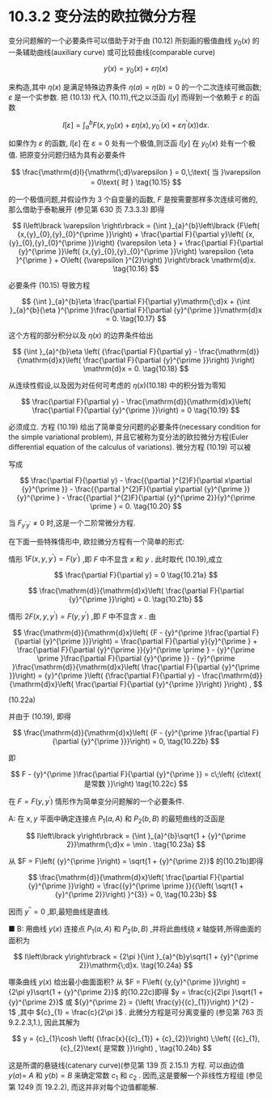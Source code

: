 # 10.3.2 变分法的欧拉微分方程

变分问题解的一个必要条件可以借助于对于由 (10.12) 所刻画的极值曲线 ${y}_{0}\left( x\right)$ 的一条辅助曲线(auxiliary curve) 或可比较曲线(comparable curve)

$$
y\left( x\right)  = {y}_{0}\left( x\right)  + {\varepsilon \eta }\left( x\right)  \tag{10.13}
$$

来构造,其中 $\eta \left( x\right)$ 是满足特殊边界条件 $\eta \left( a\right)  = \eta \left( b\right)  = 0$ 的一个二次连续可微函数; $\varepsilon$ 是一个实参数. 把 (10.13) 代入 (10.11),代之以泛函 $I\left\lbrack  y\right\rbrack$ 而得到一个依赖于 $\varepsilon$ 的函数

$$
I\left\lbrack  \varepsilon \right\rbrack   = {\int }_{a}^{b}F\left( {x,{y}_{0}\left( x\right)  + {\varepsilon \eta }\left( x\right) ,{y}_{0}^{\prime }\left( x\right)  + \varepsilon {\eta }^{\prime }\left( x\right) }\right) \mathrm{d}x. \tag{10.14}
$$

如果作为 $\varepsilon$ 的函数, $I\left\lbrack  \varepsilon \right\rbrack$ 在 $\varepsilon  = 0$ 处有一个极值,则泛函 $I\left\lbrack  y\right\rbrack$ 在 ${y}_{0}\left( x\right)$ 处有一个极值. 把原变分问题归结为具有必要条件

$$
\frac{\mathrm{d}I}{\mathrm{\;d}\varepsilon } = 0,\;\text{ 当 }\varepsilon  = 0\text{ 时 } \tag{10.15}
$$

的一个极值问题,并假设作为 3 个自变量的函数, $F$ 是按需要那样多次连续可微的, 那么借助于泰勒展开 (参见第 630 页 7.3.3.3) 即得

$$
I\left\lbrack  \varepsilon \right\rbrack   = {\int }_{a}^{b}\left\lbrack  {F\left( {x,{y}_{0},{y}_{0}^{\prime }}\right)  + \frac{\partial F}{\partial y}\left( {x,{y}_{0},{y}_{0}^{\prime }}\right) {\varepsilon \eta } + \frac{\partial F}{\partial {y}^{\prime }}\left( {x,{y}_{0},{y}_{0}^{\prime }}\right) \varepsilon {\eta }^{\prime } + O\left( {\varepsilon }^{2}\right) }\right\rbrack  \mathrm{d}x. \tag{10.16}
$$

必要条件 (10.15) 导致方程

$$
{\int }_{a}^{b}\eta \frac{\partial F}{\partial y}\mathrm{\;d}x + {\int }_{a}^{b}{\eta }^{\prime }\frac{\partial F}{\partial {y}^{\prime }}\mathrm{d}x = 0. \tag{10.17}
$$

这个方程的部分积分以及 $\eta \left( x\right)$ 的边界条件给出

$$
{\int }_{a}^{b}\eta \left( {\frac{\partial F}{\partial y} - \frac{\mathrm{d}}{\mathrm{d}x}\left( \frac{\partial F}{\partial {y}^{\prime }}\right) }\right) \mathrm{d}x = 0. \tag{10.18}
$$

从连续性假设,以及因为对任何可考虑的 $\eta \left( x\right) \left( {10.18}\right)$ 中的积分皆为零知

$$
\frac{\partial F}{\partial y} - \frac{\mathrm{d}}{\mathrm{d}x}\left( \frac{\partial F}{\partial {y}^{\prime }}\right)  = 0 \tag{10.19}
$$

必须成立. 方程 (10.19) 给出了简单变分问题的必要条件(necessary condition for the simple variational problem), 并且它被称为变分法的欧拉微分方程(Euler differential equation of the calculus of variations). 微分方程 (10.19) 可以被

写成

$$
\frac{\partial F}{\partial y} - \frac{{\partial }^{2}F}{\partial x\partial {y}^{\prime }} - \frac{{\partial }^{2}F}{\partial y\partial {y}^{\prime }}{y}^{\prime } - \frac{{\partial }^{2}F}{\partial {y}^{\prime 2}}{y}^{\prime \prime } = 0. \tag{10.20}
$$

当 ${F}_{{y}^{\prime }{y}^{\prime }} \neq  0$ 时,这是一个二阶常微分方程.

在下面一些特殊情形中, 欧拉微分方程有一个简单的形式:

情形 ${1F}\left( {x, y,{y}^{\prime }}\right)  = F\left( {y}^{\prime }\right)$ ,即 $F$ 中不显含 $x$ 和 $y$ . 此时取代 (10.19),成立

$$
\frac{\partial F}{\partial y} = 0 \tag{10.21a}
$$

$$
\frac{\mathrm{d}}{\mathrm{d}x}\left( \frac{\partial F}{\partial {y}^{\prime }}\right)  = 0. \tag{10.21b}
$$

情形 ${2F}\left( {x, y,{y}^{\prime }}\right)  = F\left( {y,{y}^{\prime }}\right)$ ,即 $F$ 中不显含 $x$ . 由

$$
\frac{\mathrm{d}}{\mathrm{d}x}\left( {F - {y}^{\prime }\frac{\partial F}{\partial {y}^{\prime }}}\right)  = \frac{\partial F}{\partial y}{y}^{\prime } + \frac{\partial F}{\partial {y}^{\prime }}{y}^{\prime \prime } - {y}^{\prime \prime }\frac{\partial F}{\partial {y}^{\prime }} - {y}^{\prime }\frac{\mathrm{d}}{\mathrm{d}x}\left( \frac{\partial F}{\partial {y}^{\prime }}\right)  = {y}^{\prime }\left( {\frac{\partial F}{\partial y} - \frac{\mathrm{d}}{\mathrm{d}x}\left( \frac{\partial F}{\partial {y}^{\prime }}\right) }\right) ,
$$

(10.22a)

并由于 (10.19), 即得

$$
\frac{\mathrm{d}}{\mathrm{d}x}\left( {F - {y}^{\prime }\frac{\partial F}{\partial {y}^{\prime }}}\right)  = 0, \tag{10.22b}
$$

即

$$
F - {y}^{\prime }\frac{\partial F}{\partial {y}^{\prime }} = c\;\left( {c\text{ 是常数 }}\right)  \tag{10.22c}
$$

在 $F = F\left( {y,{y}^{\prime }}\right)$ 情形作为简单变分问题解的一个必要条件.

A: 在 $x, y$ 平面中确定连接点 ${P}_{1}\left( {a, A}\right)$ 和 ${P}_{2}\left( {b, B}\right)$ 的最短曲线的泛函是

$$
I\left\lbrack  y\right\rbrack   = {\int }_{a}^{b}\sqrt{1 + {y}^{\prime 2}}\mathrm{\;d}x = \min . \tag{10.23a}
$$

从 $F = F\left( {y}^{\prime }\right)  = \sqrt{1 + {y}^{\prime 2}}$ 的(10.21b)即得

$$
\frac{\mathrm{d}}{\mathrm{d}x}\left( \frac{\partial F}{\partial {y}^{\prime }}\right)  = \frac{{y}^{\prime \prime }}{{\left( \sqrt{1 + {y}^{\prime 2}}\right) }^{3}} = 0, \tag{10.23b}
$$

因而 ${y}^{\prime \prime } = 0$ ,即,最短曲线是直线.

■ B: 用曲线 $y\left( x\right)$ 连接点 ${P}_{1}\left( {a, A}\right)$ 和 ${P}_{2}\left( {b, B}\right)$ ,并将此曲线绕 $x$ 轴旋转,所得曲面的面积为

$$
I\left\lbrack  y\right\rbrack   = {2\pi }{\int }_{a}^{b}y\sqrt{1 + {y}^{\prime 2}}\mathrm{\;d}x. \tag{10.24a}
$$

哪条曲线 $y\left( x\right)$ 给出最小曲面面积? 从 $F = F\left( {y,{y}^{\prime }}\right)  = {2\pi y}\sqrt{1 + {y}^{\prime 2}}$ 的(10.22c)即得 $y = \frac{c}{2\pi }\sqrt{1 + {y}^{\prime 2}}$ 或 ${y}^{\prime 2} = {\left( \frac{y}{{c}_{1}}\right) }^{2} - 1$ ,其中 ${c}_{1} = \frac{c}{2\pi }$ . 此微分方程是可分离变量的 (参见第 763 页 9.2.2.3,1.), 因此其解为

$$
y = {c}_{1}\cosh \left( {\frac{x}{{c}_{1}} + {c}_{2}}\right) \;\left( {{c}_{1},{c}_{2}\text{ 是常数 }}\right) , \tag{10.24b}
$$

这是所谓的悬链线(catenary curve)(参见第 139 页 2.15.1) 方程. 可以由边值 $y\left( a\right)  =$ $A$ 和 $y\left( b\right)  = B$ 来确定常数 ${c}_{1}$ 和 ${c}_{2}$ . 因而,这是要解一个非线性方程组 (参见第 1249 页 19.2.2), 而这并非对每个边值都能解.
